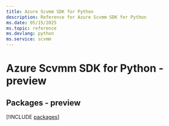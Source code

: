 ```yaml
---
title: Azure Scvmm SDK for Python
description: Reference for Azure Scvmm SDK for Python
ms.date: 05/15/2025
ms.topic: reference
ms.devlang: python
ms.service: scvmm
---
```

# Azure Scvmm SDK for Python - preview
## Packages - preview
[!INCLUDE [packages](scvmm-index.md)]